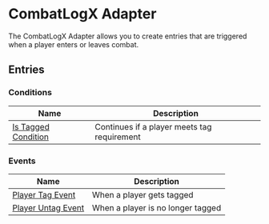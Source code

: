 # CombatLogX Adapter
The CombatLogX Adapter allows you to create entries that are triggered when a player enters or leaves combat.

## Entries

### Conditions

| Name | Description |
| ---- | ----------- |
| [Is Tagged Condition](CombatLogXAdapter/entries/conditions/IsTaggedCondition) | Continues if a player meets tag requirement |
### Events

| Name | Description |
| ---- | ----------- |
| [Player Tag Event](CombatLogXAdapter/entries/events/PlayerTagEvent) | When a player gets tagged |
| [Player Untag Event](CombatLogXAdapter/entries/events/PlayerUntagEvent) | When a player is no longer tagged |